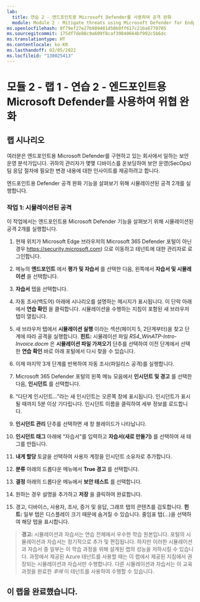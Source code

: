 ```yaml
---
lab:
  title: 연습 2 - 엔드포인트용 Microsoft Defender를 사용하여 공격 완화
  module: Module 2 - Mitigate threats using Microsoft Defender for Endpoint
ms.openlocfilehash: 0f79ef27e27b989481d50b9ff617c21ba6770705
ms.sourcegitcommit: 175df7de88c9a609f8caf39840664bf992c5b6dc
ms.translationtype: HT
ms.contentlocale: ko-KR
ms.lasthandoff: 02/05/2022
ms.locfileid: "138025413"
---
```

# <a name="module-2---lab-1---exercise-2---mitigate-attacks-with-microsoft-defender-for-endpoint"></a>모듈 2 - 랩 1 - 연습 2 - 엔드포인트용 Microsoft Defender를 사용하여 위협 완화

## <a name="lab-scenario"></a>랩 시나리오

여러분은 엔드포인트용 Microsoft Defender를 구현하고 있는 회사에서 일하는 보안 운영 분석가입니다. 귀하의 관리자가 몇몇 디바이스를 온보딩하여 보안 운영(SecOps) 팀 응답 절차에 필요한 변경 내용에 대한 인사이트를 제공하려고 합니다.

엔드포인트용 Defender 공격 완화 기능을 살펴보기 위해 시뮬레이션된 공격 2개를 실행합니다.


### <a name="task-1-simulated-attacks"></a>작업 1: 시뮬레이션된 공격

이 작업에서는 엔드포인트용 Microsoft Defender 기능을 살펴보기 위해 시뮬레이션된 공격 2개를 실행합니다.

1. 현재 위치가 Microsoft Edge 브라우저의 Microsoft 365 Defender 포털이 아닌 경우 https://security.microsoft.com) 으로 이동하고 테넌트에 대한 관리자로 로그인합니다.

1. 메뉴의 **엔드포인트** 에서 **평가 및 자습서** 를 선택한 다음, 왼쪽에서 **자습서 및 시뮬레이션** 을 선택합니다.

1. **자습서** 탭을 선택합니다.

1. 자동 조사(백도어) 아래에 시나리오를 설명하는 메시지가 표시됩니다. 이 단락 아래에서 **연습 확인** 을 클릭합니다. 시뮬레이션을 수행하는 지침이 포함된 새 브라우저 탭이 열립니다.

1. 새 브라우저 탭에서 **시뮬레이션 실행** 이라는 섹션(페이지 5, 2단계부터)을 찾고 단계에 따라 공격을 실행합니다. **힌트:** 시뮬레이션 파일 *RS4_WinATP-Intro-Invoice.docm* 은 **시뮬레이션 파일 가져오기** 단추를 선택하여 이전 단계에서 선택한 **연습 확인** 바로 아래 포털에서 다시 찾을 수 있습니다. 

1. 이제 마지막 3개 단계를 반복하여 자동 조사(파일리스 공격)를 실행합니다.

1. Microsoft 365 Defender 포털의 왼쪽 메뉴 모음에서 **인시던트 및 경고** 를 선택한 다음, **인시던트** 를 선택합니다.

1. “다단계 인시던트...”라는 새 인시던트는 오른쪽 창에 표시됩니다. 인시던트가 표시될 때까지 5분 이상 기다립니다. 인시던트 이름을 클릭하여 세부 정보를 로드합니다.

1. **인시던트 관리** 단추를 선택하면 새 창 블레이드가 나타납니다. 

1. **인시던트 태그** 아래에 “자습서”를 입력하고 **자습서(새로 만들기)** 를 선택하여 새 태그를 만듭니다. 

1. **내게 할당** 토글을 선택하여 사용자 계정을 인시던트 소유자로 추가합니다. 

1. **분류** 아래의 드롭다운 메뉴에서 **True 경고** 를 선택합니다. 

1. **결정** 아래의 드롭다운 메뉴에서 **보안 테스트** 를 선택합니다. 

1. 원하는 경우 설명을 추가하고 **저장** 을 클릭하여 완료합니다.

1. 경고, 디바이스, 사용자, 조사, 증거 및 응답, 그래프 탭의 콘텐츠를 검토합니다. **힌트:** 일부 탭은 디스플레이 크기 때문에 숨겨질 수 있습니다. 줄임표 탭(...)을 선택하여 해당 탭을 표시합니다.

>**경고:** 시뮬레이션과 자습서는 연습 전체에서 우수한 학습 원본입니다.  포털의 시뮬레이션과 자습서는 정기적으로 추가 및 편집됩니다.  하지만 이러한 시뮬레이션과 자습서 중 일부는 이 학습 과정을 위해 설계된 랩의 성능을 저하시킬 수 있습니다.  과정에서 제공된 Azure 테넌트를 사용할 때는 이 랩에서 제공된 지침에서 권장되는 시뮬레이션과 자습서만 수행합니다.  다른 시뮬레이션과 자습서는 이 교육 과정을 완료한 *후에* 이 테넌트를 사용하여 수행할 수 있습니다.

## <a name="you-have-completed-the-lab"></a>이 랩을 완료했습니다.
